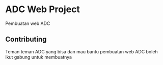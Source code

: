 # ADC Web Project
Pembuatan web ADC

## Contributing
Teman teman ADC yang bisa dan mau bantu pembuatan web ADC boleh ikut gabung untuk membuatnya

